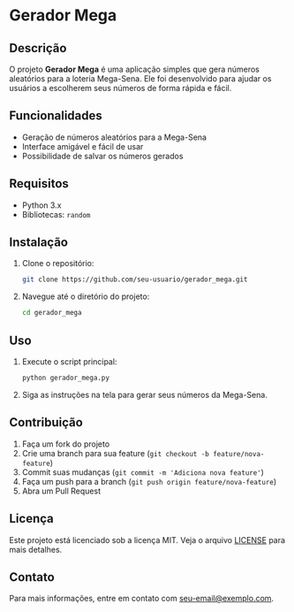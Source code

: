 # Gerador Mega

## Descrição
O projeto **Gerador Mega** é uma aplicação simples que gera números aleatórios para a loteria Mega-Sena. Ele foi desenvolvido para ajudar os usuários a escolherem seus números de forma rápida e fácil.

## Funcionalidades
- Geração de números aleatórios para a Mega-Sena
- Interface amigável e fácil de usar
- Possibilidade de salvar os números gerados

## Requisitos
- Python 3.x
- Bibliotecas: `random`

## Instalação
1. Clone o repositório:
    ```bash
    git clone https://github.com/seu-usuario/gerador_mega.git
    ```
2. Navegue até o diretório do projeto:
    ```bash
    cd gerador_mega
    ```

## Uso
1. Execute o script principal:
    ```bash
    python gerador_mega.py
    ```
2. Siga as instruções na tela para gerar seus números da Mega-Sena.

## Contribuição
1. Faça um fork do projeto
2. Crie uma branch para sua feature (`git checkout -b feature/nova-feature`)
3. Commit suas mudanças (`git commit -m 'Adiciona nova feature'`)
4. Faça um push para a branch (`git push origin feature/nova-feature`)
5. Abra um Pull Request

## Licença
Este projeto está licenciado sob a licença MIT. Veja o arquivo [LICENSE](LICENSE) para mais detalhes.

## Contato
Para mais informações, entre em contato com [seu-email@exemplo.com](mailto:laiozago@gmail.com).